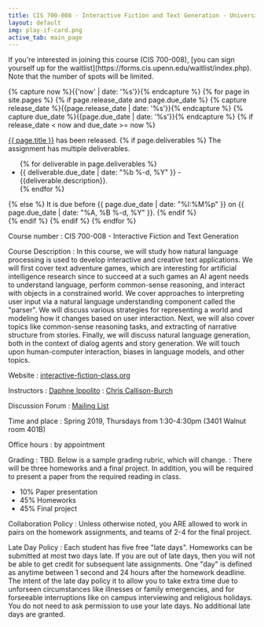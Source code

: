 ```yaml
---
title: CIS 700-008 - Interactive Fiction and Text Generation - University of Pennsylvania
layout: default
img: play-if-card.png
active_tab: main_page 
---
```



<div class="alert alert-danger" markdown="1">
If you're interested in joining this course (CIS 700-008), [you can sign yourself up for the waitlist](https://forms.cis.upenn.edu/waitlist/index.php).  Note that the number of spots will be limited. 
</div>



<!-- Display an alert about upcoming homework assignments -->
{% capture now %}{{'now' | date: '%s'}}{% endcapture %}
{% for page in site.pages %}
{% if page.release_date and page.due_date %}
{% capture release_date %}{{page.release_date | date: '%s'}}{% endcapture %}
{% capture due_date %}{{page.due_date | date: '%s'}}{% endcapture %}
{% if release_date < now and due_date >= now %}
<div class="alert alert-info">
<a href="{{page.url}}">{{ page.title }}</a> has been released.  
{% if page.deliverables %}
The assignment has multiple deliverables.
<ul>
{% for deliverable in page.deliverables %}
<li>{{ deliverable.due_date | date: "%b %-d, %Y" }} - {{deliverable.description}}.</li>
{% endfor %}
</ul>
{% else %}
It is due before {{ page.due_date | date: "%I:%M%p" }} on {{ page.due_date | date: "%A, %B %-d, %Y" }}.
{% endif %}
</div>
{% endif %}
{% endif %}
{% endfor %}
<!-- End alert for upcoming homework assignments -->





Course number
: CIS 700-008 - Interactive Fiction and Text Generation 

Course Description
: In this course, we will study how natural language processing is used to develop interactive and creative text applications. We will first cover text adventure games, which are interesting for artificial intelligence research since to succeed at a such games an AI agent needs to understand language, perform common-sense reasoning, and interact with objects in a constrained world.   We cover approaches to interpreting user input via a natural language understanding component called the "parser".  We will discuss various strategies for representing a world and modeling how it changes based on user interaction. Next, we will also cover topics like common-sense reasoning tasks, and extracting of narrative structure from stories. Finally, we will discuss natural language generation, both in the context of dialog agents and story generation.  We will touch upon human-computer interaction, biases in language models, and other topics.


<!-- 
: This class will cover severl areas.
* Text Adventure Games - How they are implemented and how we can build agents that automatically solve them.
* Common-sense Reasoning - TODO
* Narrative Understanding - Extracting narrative structure (event schemas) from text
* Text Generation - Generating natural-sounding text that follows a desired style, narrative arc, or other attribute.
* Chatbots / Dialog Systems - TODO
-->

Website
: [interactive-fiction-class.org](http://interactive-fiction-class.org/)

Instructors
: [Daphne Ippolito](https://www.seas.upenn.edu/~daphnei/)
: [Chris Callison-Burch](https://www.cis.upenn.edu/~ccb/)

Discussion Forum
: [Mailing List](https://groups.google.com/d/forum/cis700-2019-iftg)

Time and place
: Spring 2019, Thursdays from 1:30-4:30pm (3401 Walnut room 401B)

Office hours
: by appointment

<!--
Textbooks
: $20-30 [Parsley](http://www.memento-mori.com/parsely-products/) by Jared A Sorensen
: [$10](http://www.drivethrurpg.com/product/108028/Dungeon-World)-[$25](https://www.burningwheel.com/dungeon-world-1/) [Dungeon World](https://dungeon-world.com/) by Sage LaTorra and Adam Koebel
: Optional $31 [Dungeon Master's Guide - Dungeons & Dragons 5th edition Core Rulebook](https://www.amazon.com/Dungeons-Dragons-Dungeon-Rulebook-Roleplaying/dp/0786965622/) by Wizards of the Coast
-->

Grading
: TBD. Below is a sample grading rubric, which will change.
: There will be three homeworks and a final project. In addition, you will be required to present a paper from the required reading in class.
* 10% Paper presentation
* 45% Homeworks 
* 45% Final project

Collaboration Policy
: Unless otherwise noted, you ARE allowed to work in pairs on the homework assignments, and teams of 2-4 for the final project. 

Late Day Policy
: Each student has five free "late days".  Homeworks can be submitted at most two days late.  If you are out of late days, then you will not be able to get credit for subsequent late assignments. One "day" is defined as anytime between 1 second and 24 hours after the homework deadline. The intent of the late day policy it to allow you to take extra time due to unforseen circumstances like illnesses or family emergencies, and for forseeable interruptions like on campus interviewing and religious holidays.  You do not need to ask permission to use your late days.  No additional late days are granted. 
